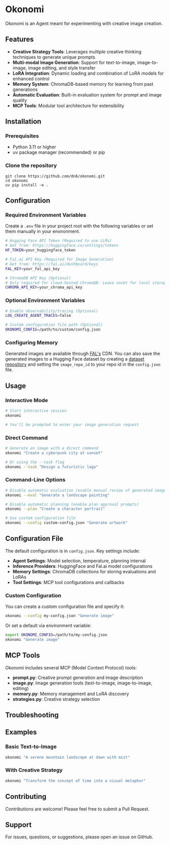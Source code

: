 # Okonomi

Okonomi is an Agent meant for experimenting with creative image creation.

## Features

- **Creative Strategy Tools**: Leverages multiple creative thinking techniques to generate unique prompts
- **Multi-modal Image Generation**: Support for text-to-image, image-to-image, image editing, and style transfer
- **LoRA Integration**: Dynamic loading and combination of LoRA models for enhanced control
- **Memory System**: ChromaDB-based memory for learning from past generations
- **Automatic Evaluation**: Built-in evaluation system for prompt and image quality
- **MCP Tools**: Modular tool architecture for extensibility

## Installation

### Prerequisites

- Python 3.11 or higher
- uv package manager (recommended) or pip

### Clone the repository

```shell
git clone https://github.com/dn6/okonomi.git
cd okonomi
uv pip install -e .
```

## Configuration

### Required Environment Variables

Create a `.env` file in your project root with the following variables or set them manually in your environment.

```bash
# Hugging Face API Token (Required to use LLMs)
# Get from: https://huggingface.co/settings/tokens
HF_TOKEN=your_huggingface_token

# Fal.ai API Key (Required for Image Generation)
# Get from: https://fal.ai/dashboard/keys
FAL_KEY=your_fal_api_key

# ChromaDB API Key (Optional)
# Only required for cloud-hosted ChromaDB. Leave unset for local storage
CHROMA_API_KEY=your_chroma_api_key
```

### Optional Environment Variables

```bash
# Enable observability/tracing (Optional)
LOG_CREATE_AGENT_TRACES=false

# Custom configuration file path (Optional)
OKONOMI_CONFIG=/path/to/custom/config.json
```

### Configuring Memory

Generated images are available through [FAL's](https://fal.ai) CDN. You can also save the generated images to a Hugging Face dataset by 
creating a [dataset repository](https://huggingface.co/new-dataset) and setting the `image_repo_id` to your repo id in the `config.json` file.


## Usage

### Interactive Mode

```bash
# Start interactive session
okonomi

# You'll be prompted to enter your image generation request
```

### Direct Command

```bash
# Generate an image with a direct command
okonomi "Create a cyberpunk city at sunset"

# Or using the --task flag
okonomi --task "Design a futuristic logo"
```

### Command-Line Options

```bash
# Disable automatic evaluation (enable manual review of generated images)
okonomi --eval "Generate a landscape painting"

# Disable automatic planning (enable plan approval prompts)
okonomi --plan "Create a character portrait"

# Use custom configuration file
okonomi --config custom-config.json "Generate artwork"
```

## Configuration File

The default configuration is in `config.json`. Key settings include:

- **Agent Settings**: Model selection, temperature, planning interval
- **Inference Providers**: HuggingFace and Fal.ai model configurations
- **Memory Settings**: ChromaDB collections for storing evaluations and LoRAs
- **Tool Settings**: MCP tool configurations and callbacks

### Custom Configuration

You can create a custom configuration file and specify it:

```bash
okonomi --config my-config.json "Generate image"
```

Or set a default via environment variable:

```bash
export OKONOMI_CONFIG=/path/to/my-config.json
okonomi "Generate image"
```

## MCP Tools

Okonomi includes several MCP (Model Context Protocol) tools:

- **prompt.py**: Creative prompt generation and image description
- **image.py**: Image generation tools (text-to-image, image-to-image, editing)
- **memory.py**: Memory management and LoRA discovery
- **strategies.py**: Creative strategy selection

## Troubleshooting

## Examples

### Basic Text-to-Image

```bash
okonomi "A serene mountain landscape at dawn with mist"
```

### With Creative Strategy

```bash
okonomi "Transform the concept of time into a visual metaphor"
```

## Contributing

Contributions are welcome! Please feel free to submit a Pull Request.

## Support

For issues, questions, or suggestions, please open an issue on GitHub.
